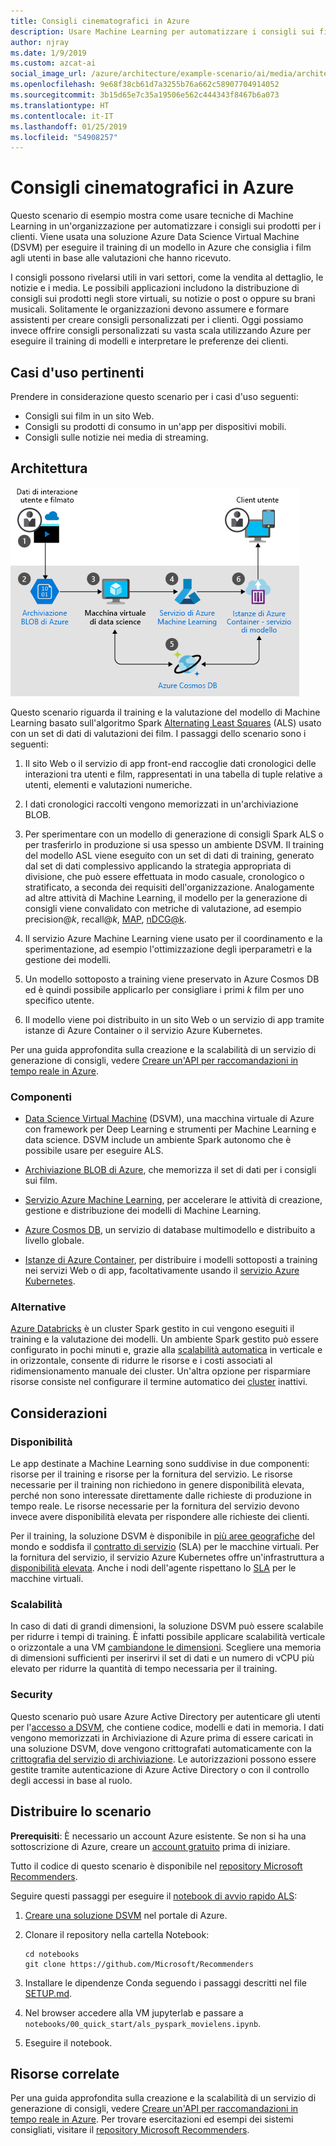```yaml
---
title: Consigli cinematografici in Azure
description: Usare Machine Learning per automatizzare i consigli sui film, sui prodotti e di altro tipo, usando Machine Learning e Azure Data Science Virtual Machine (DSVM) per eseguire il training di un modello in Azure.
author: njray
ms.date: 1/9/2019
ms.custom: azcat-ai
social_image_url: /azure/architecture/example-scenario/ai/media/architecture-movie-recommender.png
ms.openlocfilehash: 9e68f38cb61d7a3255b76a662c58907704914052
ms.sourcegitcommit: 3b15d65e7c35a19506e562c444343f8467b6a073
ms.translationtype: HT
ms.contentlocale: it-IT
ms.lasthandoff: 01/25/2019
ms.locfileid: "54908257"
---
```

# <a name="movie-recommendations-on-azure"></a>Consigli cinematografici in Azure

Questo scenario di esempio mostra come usare tecniche di Machine Learning in un'organizzazione per automatizzare i consigli sui prodotti per i clienti. Viene usata una soluzione Azure Data Science Virtual Machine (DSVM) per eseguire il training di un modello in Azure che consiglia i film agli utenti in base alle valutazioni che hanno ricevuto.

I consigli possono rivelarsi utili in vari settori, come la vendita al dettaglio, le notizie e i media. Le possibili applicazioni includono la distribuzione di consigli sui prodotti negli store virtuali, su notizie o post o oppure su brani musicali. Solitamente le organizzazioni devono assumere e formare assistenti per creare consigli personalizzati per i clienti. Oggi possiamo invece offrire consigli personalizzati su vasta scala utilizzando Azure per eseguire il training di modelli e interpretare le preferenze dei clienti.

## <a name="relevant-use-cases"></a>Casi d'uso pertinenti

Prendere in considerazione questo scenario per i casi d'uso seguenti:

* Consigli sui film in un sito Web.
* Consigli su prodotti di consumo in un'app per dispositivi mobili.
* Consigli sulle notizie nei media di streaming.

## <a name="architecture"></a>Architettura

![Architettura di un modello di Machine Learning per il training di raccomandazioni per film][architecture]

Questo scenario riguarda il training e la valutazione del modello di Machine Learning basato sull'algoritmo Spark [Alternating Least Squares][als] (ALS) usato con un set di dati di valutazioni dei film. I passaggi dello scenario sono i seguenti:

1. Il sito Web o il servizio di app front-end raccoglie dati cronologici delle interazioni tra utenti e film, rappresentati in una tabella di tuple relative a utenti, elementi e valutazioni numeriche.

2. I dati cronologici raccolti vengono memorizzati in un'archiviazione BLOB.

3. Per sperimentare con un modello di generazione di consigli Spark ALS o per trasferirlo in produzione si usa spesso un ambiente DSVM. Il training del modello ASL viene eseguito con un set di dati di training, generato dal set di dati complessivo applicando la strategia appropriata di divisione, che può essere effettuata in modo casuale, cronologico o stratificato, a seconda dei requisiti dell'organizzazione. Analogamente ad altre attività di Machine Learning, il modello per la generazione di consigli viene convalidato con metriche di valutazione, ad esempio precision\@*k*, recall\@*k*, [MAP][map], [nDCG\@k][ndcg].

4. Il servizio Azure Machine Learning viene usato per il coordinamento e la sperimentazione, ad esempio l'ottimizzazione degli iperparametri e la gestione dei modelli.

5. Un modello sottoposto a training viene preservato in Azure Cosmos DB ed è quindi possibile applicarlo per consigliare i primi *k* film per uno specifico utente.

6. Il modello viene poi distribuito in un sito Web o un servizio di app tramite istanze di Azure Container o il servizio Azure Kubernetes.

Per una guida approfondita sulla creazione e la scalabilità di un servizio di generazione di consigli, vedere [Creare un'API per raccomandazioni in tempo reale in Azure][ref-arch].

### <a name="components"></a>Componenti

* [Data Science Virtual Machine][dsvm] (DSVM), una macchina virtuale di Azure con framework per Deep Learning e strumenti per Machine Learning e data science. DSVM include un ambiente Spark autonomo che è possibile usare per eseguire ALS.

* [Archiviazione BLOB di Azure][blob], che memorizza il set di dati per i consigli sui film.

* [Servizio Azure Machine Learning][mls], per accelerare le attività di creazione, gestione e distribuzione dei modelli di Machine Learning.

* [Azure Cosmos DB][cosmosdb], un servizio di database multimodello e distribuito a livello globale.

* [Istanze di Azure Container][aci], per distribuire i modelli sottoposti a training nei servizi Web o di app, facoltativamente usando il [servizio Azure Kubernetes][aks].

### <a name="alternatives"></a>Alternative

[Azure Databricks][databricks] è un cluster Spark gestito in cui vengono eseguiti il training e la valutazione dei modelli. Un ambiente Spark gestito può essere configurato in pochi minuti e, grazie alla [scalabilità automatica][autoscale] in verticale e in orizzontale, consente di ridurre le risorse e i costi associati al ridimensionamento manuale dei cluster. Un'altra opzione per risparmiare risorse consiste nel configurare il termine automatico dei [cluster][clusters] inattivi.

## <a name="considerations"></a>Considerazioni

### <a name="availability"></a>Disponibilità

Le app destinate a Machine Learning sono suddivise in due componenti: risorse per il training e risorse per la fornitura del servizio. Le risorse necessarie per il training non richiedono in genere disponibilità elevata, perché non sono interessate direttamente dalle richieste di produzione in tempo reale. Le risorse necessarie per la fornitura del servizio devono invece avere disponibilità elevata per rispondere alle richieste dei clienti.

Per il training, la soluzione DSVM è disponibile in [più aree geografiche][regions] del mondo e soddisfa il [contratto di servizio][sla] (SLA) per le macchine virtuali. Per la fornitura del servizio, il servizio Azure Kubernetes offre un'infrastruttura a [disponibilità elevata][ha]. Anche i nodi dell'agente rispettano lo [SLA][sla-aks] per le macchine virtuali.

### <a name="scalability"></a>Scalabilità

In caso di dati di grandi dimensioni, la soluzione DSVM può essere scalabile per ridurre i tempi di training. È infatti possibile applicare scalabilità verticale o orizzontale a una VM [cambiandone le dimensioni][vm-size]. Scegliere una memoria di dimensioni sufficienti per inserirvi il set di dati e un numero di vCPU più elevato per ridurre la quantità di tempo necessaria per il training.

### <a name="security"></a>Security

Questo scenario può usare Azure Active Directory per autenticare gli utenti per l'[accesso a DSVM][dsvm-id], che contiene codice, modelli e dati in memoria. I dati vengono memorizzati in Archiviazione di Azure prima di essere caricati in una soluzione DSVM, dove vengono crittografati automaticamente con la [crittografia del servizio di archiviazione][storage-security]. Le autorizzazioni possono essere gestite tramite autenticazione di Azure Active Directory o con il controllo degli accessi in base al ruolo.

## <a name="deploy-this-scenario"></a>Distribuire lo scenario

**Prerequisiti**: È necessario un account Azure esistente. Se non si ha una sottoscrizione di Azure, creare un [account gratuito][free] prima di iniziare.

Tutto il codice di questo scenario è disponibile nel [repository Microsoft Recommenders][github].

Seguire questi passaggi per eseguire il [notebook di avvio rapido ALS][notebook]:

1. [Creare una soluzione DSVM][dsvm-ubuntu] nel portale di Azure.

2. Clonare il repository nella cartella Notebook:

    ```shell
    cd notebooks
    git clone https://github.com/Microsoft/Recommenders
    ```

3. Installare le dipendenze Conda seguendo i passaggi descritti nel file [SETUP.md][setup].

4. Nel browser accedere alla VM jupyterlab e passare a `notebooks/00_quick_start/als_pyspark_movielens.ipynb`.

5. Eseguire il notebook.

## <a name="related-resources"></a>Risorse correlate

Per una guida approfondita sulla creazione e la scalabilità di un servizio di generazione di consigli, vedere [Creare un'API per raccomandazioni in tempo reale in Azure][ref-arch]. Per trovare esercitazioni ed esempi dei sistemi consigliati, visitare il [repository Microsoft Recommenders][github].

[architecture]: ./media/architecture-movie-recommender.png
[aci]: /azure/container-instances/container-instances-overview
[aad]: /azure/active-directory-b2c/active-directory-b2c-overview
[aks]: /azure/aks/intro-kubernetes
[als]: https://spark.apache.org/docs/latest/ml-collaborative-filtering.html
[autoscale]: https://docs.azuredatabricks.net/user-guide/clusters/sizing.html#autoscaling
[blob]: /azure/storage/blobs/storage-blobs-introduction
[clusters]: https://docs.azuredatabricks.net/user-guide/clusters/configure.html
[cosmosdb]: /azure/cosmos-db/introduction
[databricks]: /azure/azure-databricks/what-is-azure-databricks
[dsvm]: /azure/machine-learning/data-science-virtual-machine/overview
[dsvm-id]: /azure/machine-learning/data-science-virtual-machine/dsvm-common-identity
[dsvm-ubuntu]: /azure/machine-learning/data-science-virtual-machine/dsvm-ubuntu-intro
[free]: https://azure.microsoft.com/free/?WT.mc_id=A261C142F
[github]: https://github.com/Microsoft/Recommenders
[ha]: /azure/aks/container-service-quotas
[map]: https://en.wikipedia.org/wiki/Evaluation_measures_(information_retrieval)
[mls]: /azure/machine-learning/service/
[n-tier]: /azure/architecture/reference-architectures/n-tier/n-tier-cassandra
[ndcg]: https://en.wikipedia.org/wiki/Discounted_cumulative_gain
[notebook]: https://github.com/Microsoft/Recommenders/notebooks/00_quick_start/als_pyspark_movielens.ipynb
[ref-arch]: /azure/architecture/reference-architectures/ai/real-time-recommendation
[regions]: https://azure.microsoft.com/en-us/global-infrastructure/services/?products=virtual-machines&regions=all
[resiliency]: /azure/architecture/resiliency/
[sec-docs]: /azure/security/
[setup]: https://github.com/Microsoft/Recommenders/blob/master/SETUP.md%60
[sla]: https://azure.microsoft.com/en-us/support/legal/sla/virtual-machines/v1_8/
[sla-aks]: https://azure.microsoft.com/en-us/support/legal/sla/kubernetes-service/v1_0/
[storage-security]: /azure/storage/common/storage-service-encryption
[vm-size]: /azure/virtual-machines/virtual-machines-linux-change-vm-size
